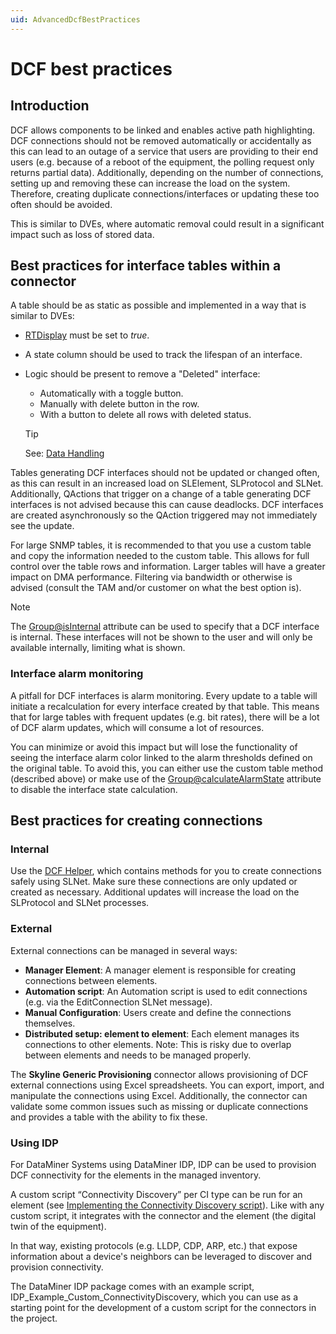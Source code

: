 ```yaml
---
uid: AdvancedDcfBestPractices
---
```


# DCF best practices

## Introduction

DCF allows components to be linked and enables active path highlighting. DCF connections should not be removed automatically or accidentally as this can lead to an outage of a service that users are providing to their end users (e.g. because of a reboot of the equipment, the polling request only returns partial data). Additionally, depending on the number of connections, setting up and removing these can increase the load on the system. Therefore, creating duplicate connections/interfaces or updating these too often should be avoided.

This is similar to DVEs, where automatic removal could result in a significant impact such as loss of stored data.

## Best practices for interface tables within a connector

A table should be as static as possible and implemented in a way that is similar to DVEs:

- [RTDisplay](xref:Protocol.Params.Param.Display.RTDisplay) must be set to *true*.
- A state column should be used to track the lifespan of an interface.
- Logic should be present to remove a "Deleted" interface:
  - Automatically with a toggle button.
  - Manually with delete button in the row.
  - With a button to delete all rows with deleted status.

  > [!TIP]
  > See: [Data Handling](xref:Data_handling)

Tables generating DCF interfaces should not be updated or changed often, as this can result in an increased load on SLElement, SLProtocol and SLNet. Additionally, QActions that trigger on a change of a table generating DCF interfaces is not advised because this can cause deadlocks. DCF interfaces are created asynchronously so the QAction triggered may not immediately see the update.

For large SNMP tables, it is recommended to that you use a custom table and copy the information needed to the custom table. This allows for full control over the table rows and information. Larger tables will have a greater impact on DMA performance. Filtering via bandwidth or otherwise is advised (consult the TAM and/or customer on what the best option is).

> [!NOTE]
> The [Group@isInternal](xref:Protocol.ParameterGroups.Group-isInternal) attribute can be used to specify that a DCF interface is internal.<!-- RN 29326 --> These interfaces will not be shown to the user and will only be available internally, limiting what is shown.

### Interface alarm monitoring

A pitfall for DCF interfaces is alarm monitoring. Every update to a table will initiate a recalculation for every interface created by that table. This means that for large tables with frequent updates (e.g. bit rates), there will be a lot of DCF alarm updates, which will consume a lot of resources.

You can minimize or avoid this impact but will lose the functionality of seeing the interface alarm color linked to the alarm thresholds defined on the original table. To avoid this, you can either use the custom table method (described above) or make use of the [Group@calculateAlarmState](xref:Protocol.ParameterGroups.Group-calculateAlarmState) attribute to disable the interface state calculation.

## Best practices for creating connections

### Internal

Use the [DCF Helper](xref:AdvancedDcfHelper), which contains methods for you to create connections safely using SLNet. Make sure these connections are only updated or created as necessary. Additional updates will increase the load on the SLProtocol and SLNet processes.

### External

External connections can be managed in several ways:

- **Manager Element**: A manager element is responsible for creating connections between elements.
- **Automation script**: An Automation script is used to edit connections (e.g. via the EditConnection SLNet message).
- **Manual Configuration**: Users create and define the connections themselves.
- **Distributed setup: element to element**: Each element manages its connections to other elements. Note: This is risky due to overlap between elements and needs to be managed properly.

The **Skyline Generic Provisioning** connector allows provisioning of DCF external connections using Excel spreadsheets. You can export, import, and manipulate the connections using Excel. Additionally, the connector can validate some common issues such as missing or duplicate connections and provides a table with the ability to fix these.

### Using IDP

For DataMiner Systems using DataMiner IDP, IDP can be used to provision DCF connectivity for the elements in the managed inventory.

A custom script “Connectivity Discovery” per CI type can be run for an element (see [Implementing the Connectivity Discovery script](xref:ConnectivityDiscoveryScript)). Like with any custom script, it integrates with the connector and the element (the digital twin of the equipment).

In that way, existing protocols (e.g. LLDP, CDP, ARP, etc.) that expose information about a device's neighbors can be leveraged to discover and provision connectivity.

The DataMiner IDP package comes with an example script, IDP_Example_Custom_ConnectivityDiscovery, which you can use as a starting point for the development of a custom script for the connectors in the project.
